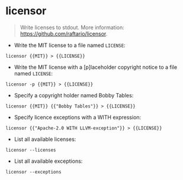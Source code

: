 # licensor

> Write licenses to stdout.
> More information: <https://github.com/raftario/licensor>.

- Write the MIT license to a file named `LICENSE`:

`licensor {{MIT}} > {{LICENSE}}`

- Write the MIT license with a [p]laceholder copyright notice to a file named `LICENSE`:

`licensor -p {{MIT}} > {{LICENSE}}`

- Specify a copyright holder named Bobby Tables:

`licensor {{MIT}} {{"Bobby Tables"}} > {{LICENSE}}`

- Specify licence exceptions with a WITH expression:

`licensor {{"Apache-2.0 WITH LLVM-exception"}} > {{LICENSE}}`

- List all available licenses:

`licensor --licenses`

- List all available exceptions:

`licensor --exceptions`
